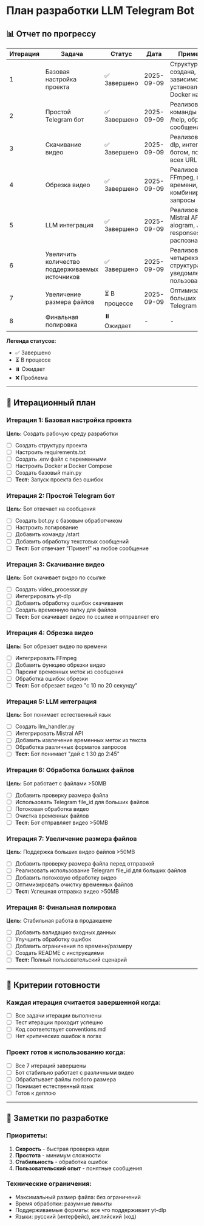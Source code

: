 # План разработки LLM Telegram Bot

## 📊 Отчет по прогрессу

| Итерация | Задача                                         | Статус       | Дата       | Примечания                                                           |
| -------- | ---------------------------------------------- | ------------ | ---------- | -------------------------------------------------------------------- |
| 1        | Базовая настройка проекта                      | ✅ Завершено | 2025-09-09 | Структура создана, зависимости установлены, Docker настроен          |
| 2        | Простой Telegram бот                           | ✅ Завершено | 2025-09-09 | Реализованы команды /start, /help, обработка сообщений               |
| 3        | Скачивание видео                               | ✅ Завершено | 2025-09-09 | Реализован yt-dlp, интеграция с ботом, поддержка всех URL            |
| 4        | Обрезка видео                                  | ✅ Завершено | 2025-09-09 | Реализован FFmpeg, парсинг времени, комбинированные запросы          |
| 5        | LLM интеграция                                 | ✅ Завершено | 2025-09-09 | Реализован Mistral API, aiogram, JSON responses, умное распознавание |
| 6        | Увеличить количество поддерживаемых источников | ✅ Завершено | 2025-09-09 | Реализована четырехэтапная структура с уведомлениями пользователя    |
| 7        | Увеличение размера файлов                      | ⏳ В процессе | 2025-09-09 | Оптимизация для больших файлов, Telegram file_id                     |
| 8        | Финальная полировка                            | ⏸️ Ожидает   | -          | -                                                                    |

**Легенда статусов:**

- ✅ Завершено
- ⏳ В процессе
- ⏸️ Ожидает
- ❌ Проблема

---

## 🚀 Итерационный план

### Итерация 1: Базовая настройка проекта

**Цель:** Создать рабочую среду разработки

- [ ] Создать структуру проекта
- [ ] Настроить requirements.txt
- [ ] Создать .env файл с переменными
- [ ] Настроить Docker и Docker Compose
- [ ] Создать базовый main.py
- [ ] **Тест:** Запуск проекта без ошибок

### Итерация 2: Простой Telegram бот

**Цель:** Бот отвечает на сообщения

- [ ] Создать bot.py с базовым обработчиком
- [ ] Настроить логирование
- [ ] Добавить команду /start
- [ ] Добавить обработку текстовых сообщений
- [ ] **Тест:** Бот отвечает "Привет!" на любое сообщение

### Итерация 3: Скачивание видео

**Цель:** Бот скачивает видео по ссылке

- [ ] Создать video_processor.py
- [ ] Интегрировать yt-dlp
- [ ] Добавить обработку ошибок скачивания
- [ ] Создать временную папку для файлов
- [ ] **Тест:** Бот скачивает видео по ссылке и отправляет его

### Итерация 4: Обрезка видео

**Цель:** Бот обрезает видео по времени

- [ ] Интегрировать FFmpeg
- [ ] Добавить функцию обрезки видео
- [ ] Парсинг временных меток из сообщения
- [ ] Обработка ошибок обрезки
- [ ] **Тест:** Бот обрезает видео "с 10 по 20 секунду"

### Итерация 5: LLM интеграция

**Цель:** Бот понимает естественный язык

- [ ] Создать llm_handler.py
- [ ] Интегрировать Mistral API
- [ ] Добавить извлечение временных меток из текста
- [ ] Обработка различных форматов запросов
- [ ] **Тест:** Бот понимает "дай с 1:30 до 2:45"

### Итерация 6: Обработка больших файлов

**Цель:** Бот работает с файлами >50MB

- [ ] Добавить проверку размера файла
- [ ] Использовать Telegram file_id для больших файлов
- [ ] Потоковая обработка видео
- [ ] Очистка временных файлов
- [ ] **Тест:** Бот отправляет видео >50MB

### Итерация 7: Увеличение размера файлов

**Цель:** Поддержка больших видео файлов >50MB

- [ ] Добавить проверку размера файла перед отправкой
- [ ] Реализовать использование Telegram file_id для больших файлов
- [ ] Добавить потоковую обработку видео
- [ ] Оптимизировать очистку временных файлов
- [ ] **Тест:** Успешная отправка видео >50MB

### Итерация 8: Финальная полировка

**Цель:** Стабильная работа в продакшене

- [ ] Добавить валидацию входных данных
- [ ] Улучшить обработку ошибок
- [ ] Добавить ограничения по времени/размеру
- [ ] Создать README с инструкциями
- [ ] **Тест:** Полный пользовательский сценарий

---

## 🎯 Критерии готовности

### Каждая итерация считается завершенной когда:

- [ ] Все задачи итерации выполнены
- [ ] Тест итерации проходит успешно
- [ ] Код соответствует conventions.md
- [ ] Нет критических ошибок в логах

### Проект готов к использованию когда:

- [ ] Все 7 итераций завершены
- [ ] Бот стабильно работает с различными видео
- [ ] Обрабатывает файлы любого размера
- [ ] Понимает естественный язык
- [ ] Готов к деплою

---

## 📝 Заметки по разработке

### Приоритеты:

1. **Скорость** - быстрая проверка идеи
2. **Простота** - минимум сложности
3. **Стабильность** - обработка ошибок
4. **Пользовательский опыт** - понятные сообщения

### Технические ограничения:

- Максимальный размер файла: без ограничений
- Время обработки: разумные лимиты
- Поддерживаемые форматы: все что поддерживает yt-dlp
- Языки: русский (интерфейс), английский (код)
